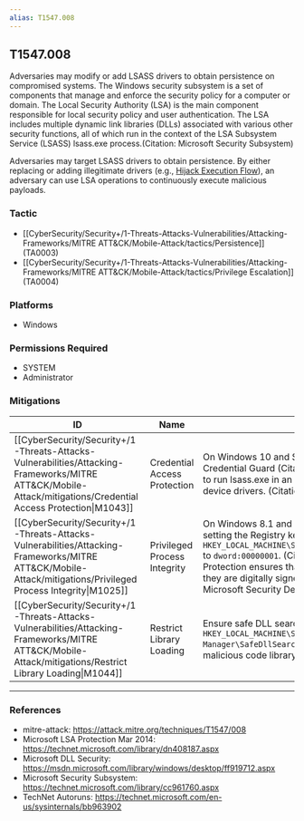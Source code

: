 ```yaml
---
alias: T1547.008
---
```


## T1547.008

Adversaries may modify or add LSASS drivers to obtain persistence on compromised systems. The Windows security subsystem is a set of components that manage and enforce the security policy for a computer or domain. The Local Security Authority (LSA) is the main component responsible for local security policy and user authentication. The LSA includes multiple dynamic link libraries (DLLs) associated with various other security functions, all of which run in the context of the LSA Subsystem Service (LSASS) lsass.exe process.(Citation: Microsoft Security Subsystem)

Adversaries may target LSASS drivers to obtain persistence. By either replacing or adding illegitimate drivers (e.g., [Hijack Execution Flow](https://attack.mitre.org/techniques/T1574)), an adversary can use LSA operations to continuously execute malicious payloads.


### Tactic
- [[CyberSecurity/Security+/1-Threats-Attacks-Vulnerabilities/Attacking-Frameworks/MITRE ATT&CK/Mobile-Attack/tactics/Persistence]] (TA0003)
- [[CyberSecurity/Security+/1-Threats-Attacks-Vulnerabilities/Attacking-Frameworks/MITRE ATT&CK/Mobile-Attack/tactics/Privilege Escalation]] (TA0004)

### Platforms
- Windows

### Permissions Required
- SYSTEM
- Administrator

### Mitigations

| ID | Name | Description |
| --- | --- | --- |
| [[CyberSecurity/Security+/1-Threats-Attacks-Vulnerabilities/Attacking-Frameworks/MITRE ATT&CK/Mobile-Attack/mitigations/Credential Access Protection\|M1043]] | Credential Access Protection | On Windows 10 and Server 2016, enable Windows Defender Credential Guard (Citation: Microsoft Enable Cred Guard April 2017) to run lsass.exe in an isolated virtualized environment without any device drivers. (Citation: Microsoft Credential Guard April 2017) |
| [[CyberSecurity/Security+/1-Threats-Attacks-Vulnerabilities/Attacking-Frameworks/MITRE ATT&CK/Mobile-Attack/mitigations/Privileged Process Integrity\|M1025]] | Privileged Process Integrity | On Windows 8.1 and Server 2012 R2, enable LSA Protection by setting the Registry key <code>HKEY_LOCAL_MACHINE\\SYSTEM\\CurrentControlSet\\Control\\Lsa\\RunAsPPL</code> to <code>dword:00000001</code>. (Citation: Microsoft LSA Protection Mar 2014) LSA Protection ensures that LSA plug-ins and drivers are only loaded if they are digitally signed with a Microsoft signature and adhere to the Microsoft Security Development Lifecycle (SDL) process guidance.  |
| [[CyberSecurity/Security+/1-Threats-Attacks-Vulnerabilities/Attacking-Frameworks/MITRE ATT&CK/Mobile-Attack/mitigations/Restrict Library Loading\|M1044]] | Restrict Library Loading | Ensure safe DLL search mode is enabled <code>HKEY_LOCAL_MACHINE\\System\\CurrentControlSet\\Control\\Session Manager\\SafeDllSearchMode</code> to mitigate risk that lsass.exe loads a malicious code library. (Citation: Microsoft DLL Security) |


---
### References

- mitre-attack: https://attack.mitre.org/techniques/T1547/008
- Microsoft LSA Protection Mar 2014: https://technet.microsoft.com/library/dn408187.aspx
- Microsoft DLL Security: https://msdn.microsoft.com/library/windows/desktop/ff919712.aspx
- Microsoft Security Subsystem: https://technet.microsoft.com/library/cc961760.aspx
- TechNet Autoruns: https://technet.microsoft.com/en-us/sysinternals/bb963902
